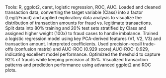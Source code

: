 Tools: R, ggplot2, caret, logistic regression, ROC, AUC.
Loaded and cleaned transaction data, converting the target variable (Class) into a factor (Legit/Fraud) and applied
exploratory data analysis to visualize the distribution of transaction amounts for fraud vs. legitimate transactions.
Split data into 80% training and 20% test sets stratified by Class and assigned higher weight (100x) to fraud cases to handle
imbalance.
Trained a logistic regression model using key PCA-derived features (V1, V2, V3) and transaction amount. Interpreted
coefficients.
Used precision-recall trade-offs (confusion matrix) and AUC-ROC (0.929 score),AUC-ROC: 0.929, indicating excellent model performance.
Optimized the threshold to capture 92% of frauds while keeping precision at 35%. 
Visualized transaction patterns and prediction performance using advanced ggplot2 and ROC plots.
